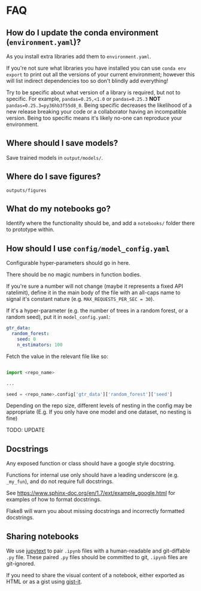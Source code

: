 # FAQ

## How do I update the conda environment (`environment.yaml`)?

As you install extra libraries add them to `environment.yaml`.

If you're not sure what libraries you have installed you can use `conda env export` to print out all the versions of your current environment; however this will list indirect dependencies too so don't blindly add everything!

Try to be specific about what version of a library is required, but not to specific.
For example, `pandas=0.25,<1.0` or `pandas=0.25.3` **NOT** `pandas=0.25.3=py36hb3f55d8_0`.
Being specific decreases the likelihood of a new release breaking your code or a collaborator having an incompatible version. Being too specific means it's likely no-one can reproduce your environment.

## Where should I save models?

Save trained models in `output/models/`.

## Where do I save figures?

`outputs/figures`

## What do my notebooks go?

Identify where the functionality should be, and add a `notebooks/` folder there to prototype within.

## How should I use `config/model_config.yaml`

Configurable hyper-parameters should go in here.

There should be no magic numbers in function bodies.

If you're sure a number will not change (maybe it represents a fixed API ratelimit), define it in the main body of the file with an all-caps name to signal it's constant nature (e.g. `MAX_REQUESTS_PER_SEC = 30`).

If it's a hyper-parameter (e.g. the number of trees in a random forest, or a random seed), put it in `model_config.yaml`:

```yaml
gtr_data:
  random_forest:
    seed: 0
    n_estimators: 100
```

Fetch the value in the relevant file like so:

```python

import <repo_name>

...

seed = <repo_name>.config['gtr_data']['random_forest']['seed']
```

Depending on the repo size, different levels of nesting in the config may be appropriate (E.g. If you only have one model and one dataset, no nesting is fine)

TODO: UPDATE

## Docstrings

Any exposed function or class should have a google style docstring.

Functions for internal use only should have a leading underscore (e.g. `_my_fun`), and do not require full docstrings.

See https://www.sphinx-doc.org/en/1.7/ext/example_google.html for examples of how to format docstrings.

Flake8 will warn you about missing docstrings and incorrectly formatted docstrings.

## Sharing notebooks

We use [jupytext](jupytext.io) to pair `.ipynb` files with a human-readable and git-diffable `.py` file.
These paired `.py` files should be committed to git, `.ipynb` files are git-ignored.

If you need to share the visual content of a notebook, either exported as HTML or as a gist using [gist-it](https://jupyter-contrib-nbextensions.readthedocs.io/en/latest/nbextensions/gist_it/readme.html).
